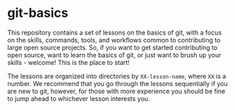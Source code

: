 # git-basics

This repository contains a set of lessons on the basics of git, with a focus on the skills, commands, tools, and workflows common to contributing to large open source projects.
So, if you want to get started contributing to open source, want to learn the basics of git, or just want to brush up your skills - welcome! This is the place to start!

The lessons are organized into directories by `XX-lesson-name`, where `XX` is a number. We recommend that you go through the lessons sequentially if you are new to git,
however, for those with more experience you should be fine to jump ahead to whichever lesson interests you.
